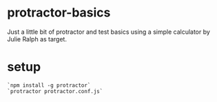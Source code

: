 # protractor-basics
Just a little bit of protractor and test basics using a simple calculator by Julie Ralph as target.

# setup
    `npm install -g protractor`
    `protractor protractor.conf.js`
